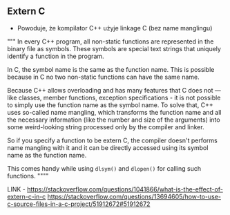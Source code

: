 ## Extern C 

- Powoduje, że kompilator C++ użyje linkage C (bez name manglingu)

""" 
In every C++ program, all non-static functions are represented in the binary file as symbols. These symbols are special text strings that uniquely identify a function in the program.

In C, the symbol name is the same as the function name. This is possible because in C no two non-static functions can have the same name.

Because C++ allows overloading and has many features that C does not — like classes, member functions, exception specifications - it is not possible to simply use the function name as the symbol name. To solve that, C++ uses so-called name mangling, which transforms the function name and all the necessary information (like the number and size of the arguments) into some weird-looking string processed only by the compiler and linker.

So if you specify a function to be extern C, the compiler doesn't performs name mangling with it and it can be directly accessed using its symbol name as the function name.

This comes handy while using `dlsym()` and `dlopen()` for calling such functions.
""""


LINK - https://stackoverflow.com/questions/1041866/what-is-the-effect-of-extern-c-in-c
https://stackoverflow.com/questions/13694605/how-to-use-c-source-files-in-a-c-project/51912672#51912672